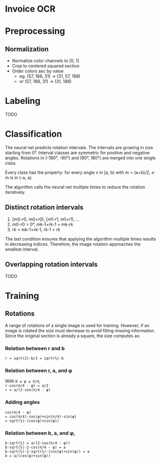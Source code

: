 # Invoice OCR
# Preprocessing
## Normalization
* Normalize color channels to [0, 1]
* Crop to centered squared section
* Order colors asc by value
  * eg. (57, 188, 31) → (31, 57, 188)
  * or (57, 188, 31) → (31, 188)

# Labeling
TODO

# Classification
The neural net predicts rotation intervals. The intervals are growing in size starting from 0°. Interval classes are symmetric for positive and negative angles. Rotations in (-180°, -90°) and (90°, 180°) are merged into one single class.

Every class has the property: for every angle x in [a, b) with m = (a+b)/2, x-m is in (-a, a).

The algorithm calls the neural net multiple times to reduce the rotation iteratively.

## Distinct rotation intervals
1. [m0-r0, m0+r0), [m1-r1, m1+r1), ...
1. m0-r0 = 0°, mk-1+rk-1 = mk-rk
1. rk < mk-1+rk-1, rk-1 < rk

The last condition ensures that applying the algorithm multiple times results in decreasing indices. Therefore, the image rotation approaches the smallest interval.

## Overlapping rotation intervals
TODO

# Training
## Rotations
A range of rotations of a single image is used for training. However, if an image is rotated the size must decrease to avoid filling missing information. Since the original section is already a square, the size computes as:

### Relation between r and b
<code>r = sqrt(2)&middot;b/2 = sqrt(&half;)&middot;b</code>

### Relation between r, a, and &phi;
With <code>0 &leq; &phi; &leq; &pi;/4</code>,\
<code>r&middot;cos(&pi;/4 - &phi;) = a/2</code>\
<code>r = a/(2&middot;cos(&pi;/4 - &phi;)</code>

### Adding angles
<code>cos(&pi;/4 - &phi;)</code>\
<code>= cos(&pi;/4)&middot;cos(&phi;)+sin(&pi;/4)&middot;sin(&phi;)</code>\
<code>= sqrt(&half;)&middot;(cos(&phi;)+sin(&phi;))</code>

### Relation between b, a, and &phi;,
<code>b&middot;sqrt(&half;) = a/(2&middot;cos(&pi;/4 - &phi;))</code>\
<code>b&middot;sqrt(&half;)&middot;2&middot;cos(&pi;/4 - &phi;) = a</code>\
<code>b&middot;sqrt(&half;)&middot;2&middot;sqrt(&half;)&middot;(cos(&phi;)+sin(&phi;)) = a</code>\
<code>b = a/(cos(&phi;)+sin(&phi;))</code>

